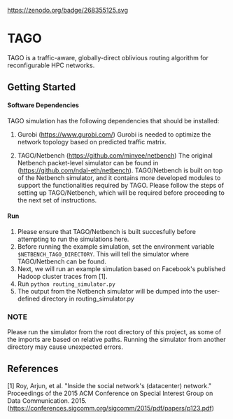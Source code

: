 https://zenodo.org/badge/268355125.svg

# TAGO

TAGO is a traffic-aware, globally-direct oblivious routing algorithm for reconfigurable HPC networks. 

## Getting Started
#### Software Dependencies
TAGO simulation has the following dependencies that should be installed:
1) Gurobi (https://www.gurobi.com/)
Gurobi is needed to optimize the network topology based on predicted traffic matrix. 

2) TAGO/Netbench (https://github.com/minyee/netbench)
The original Netbench packet-level simulator can be found in (https://github.com/ndal-eth/netbench). TAGO/Netbench is built on top of the Netbench simulator, and it contains more developed modules to support the functionalities required by TAGO. Please follow the steps of setting up TAGO/Netbench, which will be required before proceeding to the next set of instructions.

#### Run
1) Please ensure that TAGO/Netbench is built succesfully before attempting to run the simulations here. 
2) Before running the example simulation, set the environment variable `$NETBENCH_TAGO_DIRECTORY`. This will tell the simulator where TAGO/Netbench can be found.
3) Next, we will run an example simulation based on Facebook's published Hadoop cluster traces from [1].
4) Run `python routing_simulator.py`
5) The output from the Netbench simulator will be dumped into the user-defined directory in routing_simulator.py

### NOTE
Please run the simulator from the root directory of this project, as some of the imports are based on relative paths. Running the simulator from another directory may cause unexpected errors.

## References
[1] Roy, Arjun, et al. "Inside the social network's (datacenter) network." Proceedings of the 2015 ACM Conference on Special Interest Group on Data Communication. 2015. (https://conferences.sigcomm.org/sigcomm/2015/pdf/papers/p123.pdf)